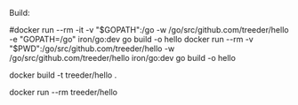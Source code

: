 
Build:

#docker run --rm -it -v "$GOPATH":/go -w /go/src/github.com/treeder/hello -e "GOPATH=/go" iron/go:dev go build -o hello
docker run --rm -v "$PWD":/go/src/github.com/treeder/hello -w /go/src/github.com/treeder/hello iron/go:dev go build -o hello

docker build -t treeder/hello .

docker run --rm treeder/hello
